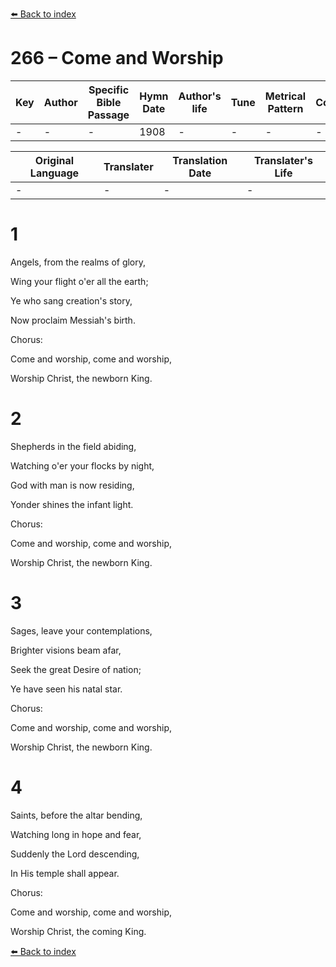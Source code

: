 [⬅️ Back to index](../README.md)

# 266 – Come and Worship

Key | Author   | Specific Bible Passage     |Hymn Date |Author's life |Tune |Metrical Pattern   |Composer/Source
-- | --------- | ---------------------------|----------|--------------|-----|-------------------|-------------  
- |- |- |1908 |- |- |- |-

Original Language | Translater | Translation Date   | Translater's Life  
----------------- | --------- | --------------------|-------------     
\- |- |- |-




# 1

Angels, from the realms of glory,

Wing your flight o'er all the earth;

Ye who sang creation's story,

Now proclaim Messiah's birth.



Chorus:

Come and worship, come and worship,

Worship Christ, the newborn King.



# 2

Shepherds in the field abiding,

Watching o'er your flocks by night,

God with man is now residing,

Yonder shines the infant light.  



Chorus:

Come and worship, come and worship,

Worship Christ, the newborn King.



# 3

Sages, leave your contemplations,

Brighter visions beam afar,

Seek the great Desire of nation;

Ye have seen his natal star.  



Chorus:

Come and worship, come and worship,

Worship Christ, the newborn King.



# 4

Saints, before the altar bending,

Watching long in hope and fear,

Suddenly the Lord descending,

In His temple shall appear.  



Chorus:

Come and worship, come and worship,

Worship Christ, the coming King.

[⬅️ Back to index](../README.md)
